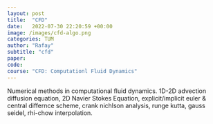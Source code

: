 ```yaml
---
layout: post
title:  "CFD"
date:   2022-07-30 22:20:59 +00:00
image: /images/cfd-algo.png
categories: TUM
author: "Rafay"
subtitle: "cfd"
paper: 
code:
course: "CFD: Computationl Fluid Dynamics"
---
```


Numerical methods in computational fluid dynamics. 1D-2D advection diffusion equation, 2D Navier Stokes Equation, explicit/implicit euler & central differnce scheme, crank nichlson analysis, runge kutta, gauss seidel, rhi-chow interpolation.